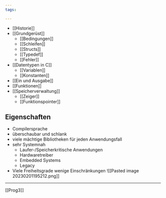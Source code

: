 ```yaml
---
tags:

---
```


- [[Historie]]
- [[Grundgerüst]]
	- [[Bedingungen]]
	- [[Schleifen]]
	- [[Structs]]
	- [[Typedef]]
	- [[Fehler]]
- [[Datentypen in C]]
	- [[Variablen]]
	- [[Konstanten]]
- [[Ein und Ausgabe]]
- [[Funktionen]]
- [[Speicherverwaltung]]
	- [[Zeiger]]
	- [[Funktionspointer]]

## Eigenschaften
- Compilersprache
- überschaubar und schlank
- viele mächtige Bibliotheken für jeden Anwendungsfall
- sehr Systemnah
	- Laufer-/Speicherkritische Anwendungen
	- Hardwaretreiber
	- Embedded Systems
	- Legacy
- Viele Freiheitsgrade wenige Einschränkungen 
 ![[Pasted image 20230201195212.png]]

---
[[Prog3]]